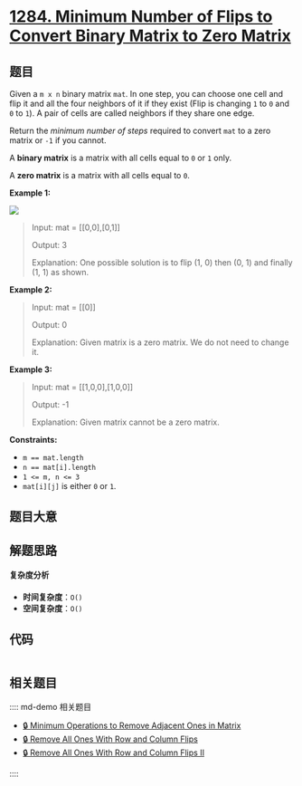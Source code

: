 # [1284. Minimum Number of Flips to Convert Binary Matrix to Zero Matrix](https://leetcode.com/problems/minimum-number-of-flips-to-convert-binary-matrix-to-zero-matrix/)

## 题目

Given a `m x n` binary matrix `mat`. In one step, you can choose one cell and
flip it and all the four neighbors of it if they exist (Flip is changing `1`
to `0` and `0` to `1`). A pair of cells are called neighbors if they share one
edge.

Return the _minimum number of steps_ required to convert `mat` to a zero
matrix or `-1` if you cannot.

A **binary matrix** is a matrix with all cells equal to `0` or `1` only.

A **zero matrix** is a matrix with all cells equal to `0`.

**Example 1:**

![](https://assets.leetcode.com/uploads/2019/11/28/matrix.png)

> Input: mat = [[0,0],[0,1]]
>
> Output: 3
>
> Explanation: One possible solution is to flip (1, 0) then (0, 1) and finally (1, 1) as shown.

**Example 2:**

> Input: mat = [[0]]
>
> Output: 0
>
> Explanation: Given matrix is a zero matrix. We do not need to change it.

**Example 3:**

> Input: mat = [[1,0,0],[1,0,0]]
>
> Output: -1
>
> Explanation: Given matrix cannot be a zero matrix.

**Constraints:**

- `m == mat.length`
- `n == mat[i].length`
- `1 <= m, n <= 3`
- `mat[i][j]` is either `0` or `1`.

## 题目大意

## 解题思路

#### 复杂度分析

- **时间复杂度**：`O()`
- **空间复杂度**：`O()`

## 代码

```javascript

```

## 相关题目

:::: md-demo 相关题目

- [🔒 Minimum Operations to Remove Adjacent Ones in Matrix](https://leetcode.com/problems/minimum-operations-to-remove-adjacent-ones-in-matrix)
- [🔒 Remove All Ones With Row and Column Flips](https://leetcode.com/problems/remove-all-ones-with-row-and-column-flips)
- [🔒 Remove All Ones With Row and Column Flips II](https://leetcode.com/problems/remove-all-ones-with-row-and-column-flips-ii)

::::
